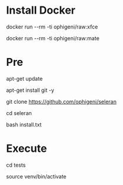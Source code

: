 # Install Docker

docker run --rm -ti ophigeni/raw:xfce

docker run --rm -ti ophigeni/raw:mate


# Pre

apt-get update

apt-get install git -y

git clone https://github.com/ophigeni/seleran

cd seleran

bash install.txt

# Execute

cd tests

source venv/bin/activate

